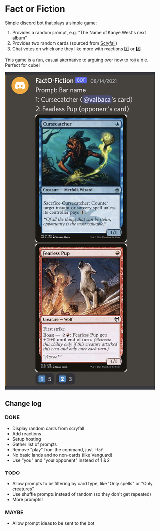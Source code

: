 # Fact or Fiction

Simple discord bot that plays a simple game:

1. Provides a random prompt, e.g. "The Name of Kanye West's next album"
2. Provides two random cards (sourced from [Scryfall](https://scryfall.com/))
3. Chat votes on which one they like more with reactions 1️⃣ or 2️⃣

This game is a fun, casual alternative to arguing over how to roll a die. Perfect for cube!

![Screenshot](./screenshots/ScreenShot1.png?raw=true)


## Change log

### DONE

- Display random cards from scryfall
- Add reactions
- Setup hosting
- Gather list of prompts
- Remove "play" from the command, just `!fof`
- No basic lands and no non-cards (like Vanguard)
- Use "you" and "your opponent" instead of 1 & 2

### TODO

- Allow prompts to be filtering by card type, like "Only spells" or "Only creatures"
- Use shuffle prompts instead of random (so they don't get repeated)
- More prompts!

### MAYBE

- Allow prompt ideas to be sent to the bot